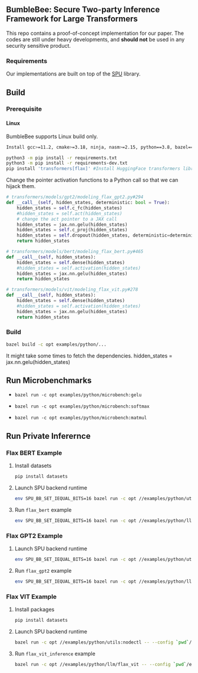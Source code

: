 ## BumbleBee: Secure Two-party Inference Framework for Large Transformers

This repo contains a proof-of-concept implementation for our paper.
The codes are still under heavy developments, and **should not** be used in any security sensitive product.

### Requirements

Our implementations are built on top of the  [SPU](https://github.com/secretflow/spu) library.

## Build

### Prerequisite

#### Linux

BumbleBee supports Linux build only.

```sh
Install gcc>=11.2, cmake>=3.18, ninja, nasm>=2.15, python==3.8, bazel==5.4.0, golang

python3 -m pip install -r requirements.txt
python3 -m pip install -r requirements-dev.txt
pip install 'transformers[flax]' #Install HuggingFace transformers library
```

Change the pointer activation functions to a Python call so that we can hijack them.

```python
# transformers/models/gpt2/modeling_flax_gpt2.py#294
def __call__(self, hidden_states, deterministic: bool = True):
    hidden_states = self.c_fc(hidden_states)
    #hidden_states = self.act(hidden_states)  
    # change the act pointer to a JAX call
    hidden_states = jax.nn.gelu(hidden_states)
    hidden_states = self.c_proj(hidden_states)
    hidden_states = self.dropout(hidden_states, deterministic=deterministic)
    return hidden_states

# transformers/models/bert/modeling_flax_bert.py#465
def __call__(self, hidden_states):
    hidden_states = self.dense(hidden_states)
    #hidden_states = self.activation(hidden_states)
    hidden_states = jax.nn.gelu(hidden_states)
    return hidden_states

# transformers/models/vit/modeling_flax_vit.py#278
def __call__(self, hidden_states):
    hidden_states = self.dense(hidden_states)
    #hidden_states = self.activation(hidden_states)
    hidden_states = jax.nn.gelu(hidden_states)
    return hidden_states
```

### Build

```sh
bazel build -c opt examples/python/...
```

It might take some times to fetch the dependencies.
    hidden_states = jax.nn.gelu(hidden_states)

## Run Microbenchmarks

* `bazel run -c opt examples/python/microbench:gelu`

* `bazel run -c opt examples/python/microbench:softmax`

* `bazel run -c opt examples/python/microbench:matmul`


## Run Private Inferernce

### Flax BERT Example

1. Install datasets

    ```sh
    pip install datasets
    ```

2. Launch SPU backend runtime

    ```sh
    env SPU_BB_SET_IEQUAL_BITS=16 bazel run -c opt //examples/python/utils:nodectl -- --config `pwd`/examples/python/llm/flax_bert/2pc.json up
    ```

3. Run `flax_bert` example

    ```sh
    env SPU_BB_SET_IEQUAL_BITS=16 bazel run -c opt //examples/python/llm/flax_bert -- --config `pwd`/examples/python/llm/flax_bert/2pc.json
    ```

### Flax GPT2 Example

1. Launch SPU backend runtime

    ```sh
    env SPU_BB_SET_IEQUAL_BITS=16 bazel run -c opt //examples/python/utils:nodectl -- --config `pwd`/examples/python/llm/flax_gpt2/2pc.json up
    ```

2. Run `flax_gpt2` example

    ```sh
    env SPU_BB_SET_IEQUAL_BITS=16 bazel run -c opt //examples/python/llm/flax_gpt2 -- --config `pwd`/examples/python/llm/flax_gpt2/2pc.json
    ```

### Flax VIT Example

1. Install packages

    ```sh
    pip install datasets
    ```

2. Launch SPU backend runtime

    ```sh
    bazel run -c opt //examples/python/utils:nodectl -- --config `pwd`/examples/python/llm/flax_vit/2pc.json up
    ```

3. Run `flax_vit_inference` example

    ```sh
    bazel run -c opt //examples/python/llm/flax_vit -- --config `pwd`/examples/python/llm/flax_vit/2pc.json
    ```
